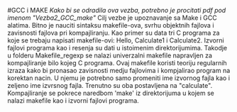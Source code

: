 #GCC i MAKE
*Kako bi se odradila ova vezba, potrebno je procitati pdf pod imenom "Vezba2_GCC_make"*
Cilj vezbe je upoznavanje sa Make i GCC alatima. Bitno je nauciti sintaksu makefile-ova, svrhu objektnih fajlova i zavisnosti fajlova pri kompajliranju.
Kao primer su data tri C programa za koje se trebaju napisati makefile-ovi: Hello, Calculate1 i Calculate2. Izvorni fajlovi programa kao i resenja su dati u istoimenim direktorijumima.
Takodje u folderu Makefile_regexp se nalazi univerzalni makefile napravljen za kompajliranje bilo kojeg C programa. Ovaj makefile koristi teoriju regularnih izraza kako bi pronasao zavisnosti medju fajlovima i kompjalirao program na korektan nacin. U njemu je potrebno samo promeniti ime izvornog fajla kao i zeljeno ime izvrsnog fajla. Trenutno su oba postavljena na "calculate". Kompajliranje se pokrece naredbom 'make' iz direktorijuma u kojem se nalazi makefile kao i izvorni fajlovi programa.
